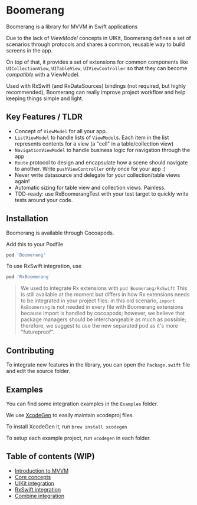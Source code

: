 # Boomerang

Boomerang is a library for MVVM in Swift applications

Due to the lack of *ViewModel* concepts in UIKit, Boomerang defines a set of scenarios through protocols and shares a common, reusable way to build screens in the app.

On top of that, it provides a set of extensions for common components like `UICollectionView`, `UITableView`, `UIViewController` so that they can become *compatible* with a ViewModel.

Used with RxSwift (and RxDataSources) bindings (not required, but highly recommended), Boomerang can really improve project workflow and help keeping things simple and light.

## Key Features / TLDR

- Concept of `ViewModel` for all your app.
- `ListViewModel` to handle lists of `ViewModel`s. Each item in the list represents contents for a view (a "cell" in a table/collection view)
- `NavigationViewModel` to handle business logic for navigation through the app 
- `Route` protocol to design and encapsulate how a scene should navigate to another. Write `pushViewController` only once for your app :) 
- Never write datasource and delegate for your collection/table views again!
- Automatic sizing for table view and collection views. Painless.
- TDD-ready: use RxBoomerangTest with your test target to quickly write tests around your code. 


## Installation

Boomerang is available through Cocoapods.

Add this to your Podfile

```ruby
pod 'Boomerang'
```

To use RxSwift integration, use

```ruby
pod 'RxBoomerang`
```
> We used to integrate Rx extensions with `pod Boomerang/RxSwift` 
> This is still available at the moment but differs in how Rx extensions needs to be integrated in your project files: in this old scenario, `import RxBoomerang` is not needed in every file with Boomerang extensions because import is handled by cocoapods; however, we believe that package managers should be interchangeable as much as possible; therefore, we suggest to use the new separated pod as it's more "futureproof".

## Contributing

To integrate new features in the library, you can open the `Package.swift` file and edit the source folder.

## Examples

You can find some integration examples in the `Examples` folder.

We use [XcodeGen](https://github.com/yonaskolb/XcodeGen) to easily maintain xcodeproj files. 

To install XcodeGen it, run `brew install xcodegen`

To setup each example project, run `xcodegen` in each folder.

## Table of contents (WIP)

- [Introduction to MVVM](documentation/mvvm.md)
- [Core concepts](documentation/concepts.md)
- [UIKit integration](documentation/uikit.md)
- [RxSwift integration](documentation/rxswift.md)
- [Combine integration](documentation/combine.md)
